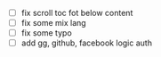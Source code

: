 - [ ] fix scroll toc fot below content
- [ ] fix some mix lang
- [ ] fix some typo
- [ ] add gg, github, facebook logic auth
